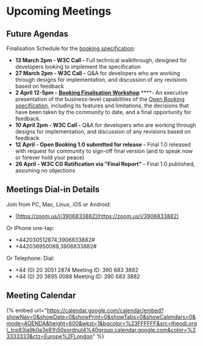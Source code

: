 # Upcoming Meetings

## Future Agendas

Finalisation Schedule for the [booking specification](https://www.openactive.io/open-booking-api/EditorsDraft/live.html):

* **13 March 2pm - W3C Call -** Full technical walkthrough, designed for developers looking to implement the specification
* **27 March 2pm** **- W3C Call -** Q&A for developers who are working through designs for implementation, and discussion of any revisions based on feedback
* **2 April 12-5pm -** [**Booking Finalisation Workshop**](https://www.eventbrite.co.uk/e/openactive-booking-finalisation-workshop-tickets-57983104025) ****- An executive presentation of the business-level capabilities of the [Open Booking specification](https://www.openactive.io/open-booking-api/EditorsDraft), including its features and limitations, the decisions that have been taken by the community to date, and a final opportunity for feedback.
* **10 April 2pm - W3C Call -** Q&A for developers who are working through designs for implementation, and discussion of any revisions based on feedback
* **12 April - Open Booking 1.0 submitted for release -** Final 1.0 released with request for community to sign-off final version \(and to speak now or forever hold your peace\)
* **26 April - W3C CG Ratification via "Final Report" -** Final 1.0 published, assuming no objections

## Meetings Dial-in Details

Join from PC, Mac, Linux, iOS or Android:

* [https://zoom.us/j/3906833882](https://zoom.us/j/3906833882)

Or iPhone one-tap:

* +442030512874,3906833882\#
* +442036950088,3906833882\#

Or Telephone: Dial:

* +44 \(0\) 20 3051 2874 Meeting ID: 390 683 3882
* +44 \(0\) 20 3695 0088 Meeting ID: 390 683 3882

## Meeting Calendar

{% embed url="https://calendar.google.com/calendar/embed?showNav=0&showDate=0&showPrint=0&showTabs=0&showCalendars=0&mode=AGENDA&height=600&wkst=1&bgcolor=%23FFFFFF&src=theodi.org\_lcp83ia9k0a3e81h50sordnut4%40group.calendar.google.com&color=%23333333&ctz=Europe%2FLondon" %}

